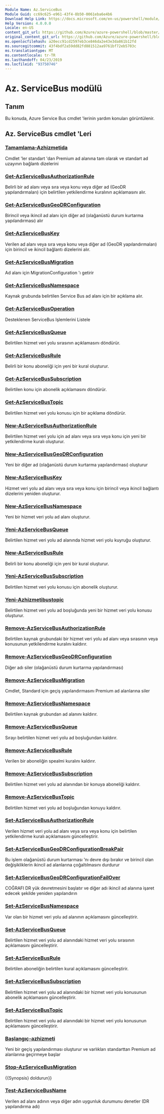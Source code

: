 ```yaml
---
Module Name: Az.ServiceBus
Module Guid: cc69c625-e961-43f4-8b50-0061eba6e4b6
Download Help Link: https://docs.microsoft.com/en-us/powershell/module/az.servicebus
Help Version: 4.0.0.0
Locale: en-US
content_git_url: https://github.com/Azure/azure-powershell/blob/master/src/ServiceBus/ServiceBus/help/Az.ServiceBus.md
original_content_git_url: https://github.com/Azure/azure-powershell/blob/master/src/ServiceBus/ServiceBus/help/Az.ServiceBus.md
ms.openlocfilehash: a20ecc91cd2597eb3ce846da2e43e3da861b12fd
ms.sourcegitcommit: 43f4bdf2a59dd82fd881512aa9761bf72eb5703c
ms.translationtype: MT
ms.contentlocale: tr-TR
ms.lasthandoff: 04/23/2019
ms.locfileid: "93750746"
---
```

# Az. ServiceBus modülü
## Tanım
Bu konuda, Azure Service Bus cmdlet 'lerinin yardım konuları görüntülenir.

## Az. ServiceBus cmdlet 'Leri
### [Tamamlama-Azhizmetida](Complete-AzServiceBusMigration.md)
Cmdlet 'ler standart 'dan Premium ad alanına tam olarak ve standart ad uzayının bağlantı dizelerini

### [Get-AzServiceBusAuthorizationRule](Get-AzServiceBusAuthorizationRule.md)
Belirli bir ad alanı veya sıra veya konu veya diğer ad (GeoDR yapılandırmaları) için belirtilen yetkilendirme kuralının açıklamasını alır. 

### [Get-AzServiceBusGeoDRConfiguration](Get-AzServiceBusGeoDRConfiguration.md)
Birincil veya ikincil ad alanı için diğer ad (olağanüstü durum kurtarma yapılandırması) alır

### [Get-AzServiceBusKey](Get-AzServiceBusKey.md)
Verilen ad alanı veya sıra veya konu veya diğer ad (GeoDR yapılandırmaları) için birincil ve ikincil bağlantı dizelerini alır.

### [Get-AzServiceBusMigration](Get-AzServiceBusMigration.md)
Ad alanı için MigrationConfiguration 'ı getirir

### [Get-AzServiceBusNamespace](Get-AzServiceBusNamespace.md)
Kaynak grubunda belirtilen Service Bus ad alanı için bir açıklama alır.

### [Get-AzServiceBusOperation](Get-AzServiceBusOperation.md)
Desteklenen ServiceBus Işlemlerini Listele

### [Get-AzServiceBusQueue](Get-AzServiceBusQueue.md)
Belirtilen hizmet veri yolu sırasının açıklamasını döndürür.

### [Get-AzServiceBusRule](Get-AzServiceBusRule.md)
Belirli bir konu aboneliği için yeni bir kural oluşturur. 

### [Get-AzServiceBusSubscription](Get-AzServiceBusSubscription.md)
Belirtilen konu için abonelik açıklamasını döndürür.

### [Get-AzServiceBusTopic](Get-AzServiceBusTopic.md)
Belirtilen hizmet veri yolu konusu için bir açıklama döndürür.

### [New-AzServiceBusAuthorizationRule](New-AzServiceBusAuthorizationRule.md)
Belirtilen hizmet veri yolu için ad alanı veya sıra veya konu için yeni bir yetkilendirme kuralı oluşturur.

### [New-AzServiceBusGeoDRConfiguration](New-AzServiceBusGeoDRConfiguration.md)
Yeni bir diğer ad (olağanüstü durum kurtarma yapılandırması) oluşturur

### [New-AzServiceBusKey](New-AzServiceBusKey.md)
Hizmet veri yolu ad alanı veya sıra veya konu için birincil veya ikincil bağlantı dizelerini yeniden oluşturur.

### [New-AzServiceBusNamespace](New-AzServiceBusNamespace.md)
Yeni bir hizmet veri yolu ad alanı oluşturur.

### [Yeni-AzServiceBusQueue](New-AzServiceBusQueue.md)
Belirtilen hizmet veri yolu ad alanında hizmet veri yolu kuyruğu oluşturur.

### [New-AzServiceBusRule](New-AzServiceBusRule.md)
Belirli bir konu aboneliği için yeni bir kural oluşturur. 

### [Yeni-AzServiceBusSubscription](New-AzServiceBusSubscription.md)
Belirtilen hizmet veri yolu konusu için abonelik oluşturur.

### [Yeni-Azhizmetibustopic](New-AzServiceBusTopic.md)
Belirtilen hizmet veri yolu ad boşluğunda yeni bir hizmet veri yolu konusu oluşturur.

### [Remove-AzServiceBusAuthorizationRule](Remove-AzServiceBusAuthorizationRule.md)
Belirtilen kaynak grubundaki bir hizmet veri yolu ad alanı veya sırasının veya konusunun yetkilendirme kuralını kaldırır.

### [Remove-AzServiceBusGeoDRConfiguration](Remove-AzServiceBusGeoDRConfiguration.md)
Diğer adı siler (olağanüstü durum kurtarma yapılandırması)

### [Remove-AzServiceBusMigration](Remove-AzServiceBusMigration.md)
Cmdlet, Standard için geçiş yapılandırmasını Premium ad alanlarına siler

### [Remove-AzServiceBusNamespace](Remove-AzServiceBusNamespace.md)
Belirtilen kaynak grubundan ad alanını kaldırır. 

### [Remove-AzServiceBusQueue](Remove-AzServiceBusQueue.md)
Sırayı belirtilen hizmet veri yolu ad boşluğundan kaldırır.

### [Remove-AzServiceBusRule](Remove-AzServiceBusRule.md)
Verilen bir aboneliğin spealmi kuralını kaldırır.

### [Remove-AzServiceBusSubscription](Remove-AzServiceBusSubscription.md)
Belirtilen hizmet veri yolu ad alanından bir konuya aboneliği kaldırır.

### [Remove-AzServiceBusTopic](Remove-AzServiceBusTopic.md)
Belirtilen hizmet veri yolu ad boşluğundan konuyu kaldırır.

### [Set-AzServiceBusAuthorizationRule](Set-AzServiceBusAuthorizationRule.md)
Verilen hizmet veri yolu ad alanı veya sıra veya konu için belirtilen yetkilendirme kuralı açıklamasını güncelleştirir.

### [Set-AzServiceBusGeoDRConfigurationBreakPair](Set-AzServiceBusGeoDRConfigurationBreakPair.md)
Bu işlem olağanüstü durum kurtarması 'nı devre dışı bırakır ve birincil olan değişikliklerin ikincil ad alanlarına çoğaltılmasını durdurur

### [Set-AzServiceBusGeoDRConfigurationFailOver](Set-AzServiceBusGeoDRConfigurationFailOver.md)
COĞRAFI DR yük devretmesini başlatır ve diğer adı ikincil ad alanına işaret edecek şekilde yeniden yapılandırın

### [Set-AzServiceBusNamespace](Set-AzServiceBusNamespace.md)
Var olan bir hizmet veri yolu ad alanının açıklamasını güncelleştirir.

### [Set-AzServiceBusQueue](Set-AzServiceBusQueue.md)
Belirtilen hizmet veri yolu ad alanındaki hizmet veri yolu sırasının açıklamasını güncelleştirir.

### [Set-AzServiceBusRule](Set-AzServiceBusRule.md)
Belirtilen aboneliğin belirtilen kural açıklamasını güncelleştirir.

### [Set-AzServiceBusSubscription](Set-AzServiceBusSubscription.md)
Belirtilen hizmet veri yolu ad alanındaki bir hizmet veri yolu konusunun abonelik açıklamasını güncelleştirir.

### [Set-AzServiceBusTopic](Set-AzServiceBusTopic.md)
Belirtilen hizmet veri yolu ad alanındaki bir hizmet veri yolu konusunun açıklamasını güncelleştirir.

### [Başlangıç-azhizmeti](Start-AzServiceBusMigration.md)
Yeni bir geçiş yapılandırması oluşturur ve varlıkları standarttan Premium ad alanlarına geçirmeye başlar

### [Stop-AzServiceBusMigration](Stop-AzServiceBusMigration.md)
{{Synopsis} doldurun}}

### [Test-AzServiceBusName](Test-AzServiceBusName.md)
Verilen ad alanı adının veya diğer adın uygunluk durumunu denetler (DR yapılandırma adı) 

